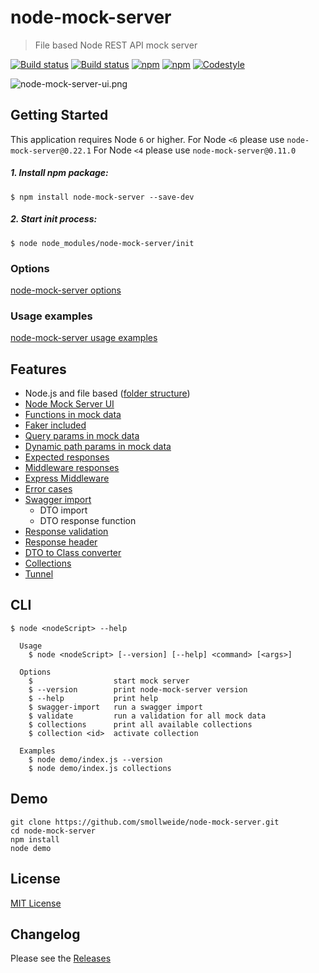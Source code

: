 # node-mock-server

> File based Node REST API mock server

[![Build status](https://img.shields.io/travis/smollweide/node-mock-server/master.svg)](https://travis-ci.org/smollweide/node-mock-server)
[![Build status](https://ci.appveyor.com/api/projects/status/tfluudfe4s7810w8/branch/master?svg=true)](https://ci.appveyor.com/project/smollweide/node-mock-server/branch/master)
[![npm](https://badge.fury.io/js/node-mock-server.svg)](https://badge.fury.io/js/node-mock-server)
[![npm](https://img.shields.io/npm/dt/node-mock-server.svg)](https://www.npmjs.com/package/node-mock-server)
[![Codestyle](https://img.shields.io/badge/codestyle-namics-green.svg)](https://github.com/namics/eslint-config-namics)

![node-mock-server-ui.png](https://cloud.githubusercontent.com/assets/2912007/26034363/c509d2c2-38bb-11e7-9175-4a151f7a550f.jpg)

## Getting Started

This application requires Node `6` or higher.
For Node `<6` please use `node-mock-server@0.22.1`
For Node `<4` please use `node-mock-server@0.11.0`

##### 1. Install npm package:

```
$ npm install node-mock-server --save-dev
```

##### 2. Start init process:

```
$ node node_modules/node-mock-server/init
```

### Options

[node-mock-server options](/doc/readme-options.md)

### Usage examples

[node-mock-server usage examples](/doc/readme-usage-examples.md)

## Features

-   Node.js and file based ([folder structure](/doc/readme-folder-structure.md))
-   [Node Mock Server UI](/doc/readme-ui-documentation.md)
-   [Functions in mock data](/doc/readme-mock-functions.md)
-   [Faker included](/doc/readme-faker.md)
-   [Query params in mock data](/doc/readme-query-params.md)
-   [Dynamic path params in mock data](/doc/readme-path-params.md)
-   [Expected responses](/doc/readme-expected-response.md)
-   [Middleware responses](/doc/readme-middleware.md)
-   [Express Middleware](/doc/readme-express-middleware.md)
-   [Error cases](/doc/readme-expected-response.md)
-   [Swagger import](/doc/readme-swagger-import.md)
    -   DTO import
    -   DTO response function
-   [Response validation](/doc/readme-response-validation.md)
-   [Response header](/doc/readme-response-header.md)
-   [DTO to Class converter](/doc/readme-dto-2-class.md)
-   [Collections](/doc/readme-collections.md)
-   [Tunnel](/doc/readme-tunnel.md)

## CLI

```
$ node <nodeScript> --help

  Usage
    $ node <nodeScript> [--version] [--help] <command> [<args>]

  Options
    $                  start mock server
    $ --version        print node-mock-server version
    $ --help           print help
    $ swagger-import   run a swagger import
    $ validate         run a validation for all mock data
    $ collections      print all available collections
    $ collection <id>  activate collection

  Examples
    $ node demo/index.js --version
    $ node demo/index.js collections
```

## Demo

```shell
git clone https://github.com/smollweide/node-mock-server.git
cd node-mock-server
npm install
node demo
```

## License

[MIT License](https://github.com/smollweide/node-mock-server/blob/master/LICENSE)

## Changelog

Please see the [Releases](https://github.com/smollweide/node-mock-server/releases)
